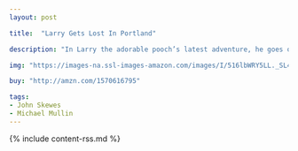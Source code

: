 ```yaml
---
layout: post

title:  "Larry Gets Lost In Portland"

description: "In Larry the adorable pooch’s latest adventure, he goes on vacation with Pete and the family to Portland, Oregon. As usual, in hot pursuit of a tempting treat, he gets separated from the family and frantically tries to find them again. Along the way he discovers some of the city’s most fun and interesting landmarks and cultural attractions, including the waterfront, the zoo, the Portland Art Museum, Hawthorne Bridge, Old Town, and the Park Blocks."

img: "https://images-na.ssl-images-amazon.com/images/I/516lbWRY5LL._SL480_.jpg"

buy: "http://amzn.com/1570616795"

tags:
- John Skewes
- Michael Mullin
---
```


{% include content-rss.md %}